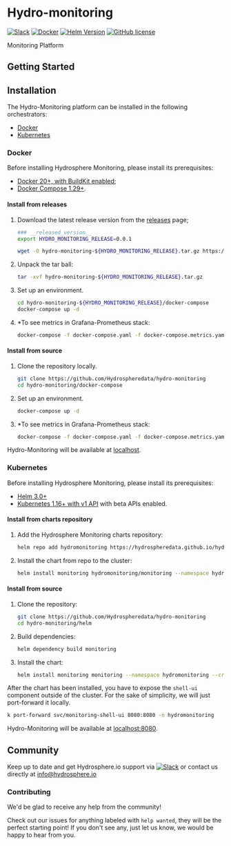 # Hydro-monitoring
[![Slack](https://img.shields.io/badge/Slack-4A154B?style=for-the-badge&logo=slack&logoColor=white)](https://hydrospheredata.slack.com/join/shared_invite/zt-tt4j24xj-TpnI_D2aJDBHIbA~EmPSlQ#/shared-invite/email)
[![Docker](https://img.shields.io/badge/docker-%230db7ed.svg?style=for-the-badge&logo=docker&logoColor=white)](https://docs.docker.com/get-docker/)
[![Helm Version](https://img.shields.io/badge/helm-3.0+-green?style=for-the-badge)](https://helm.sh/docs/intro/install/)
[![GitHub license](https://shields.io/badge/license-Apache%202-blue?style=for-the-badge)](https://github.com/Hydrospheredata/hydro-monitoring/blob/master/LICENSE)

Monitoring Platform

## Getting Started

## Installation

The Hydro-Monitoring platform can be installed in the following orchestrators:
- [Docker](#docker)
- [Kubernetes](#kubernetes)

### Docker

Before installing Hydrosphere Monitoring, please install its prerequisites: 

* [Docker 20+, with BuildKit enabled](https://docs.docker.com/get-docker/);
* [Docker Compose 1.29+](https://docs.docker.com/compose/install/#install-compose).

#### Install from releases

1. Download the latest release version from the [releases](https://github.com/Hydrospheredata/hydro-monitoring/releases) page;
    ```sh 
    ### __released_version__
    export HYDRO_MONITORING_RELEASE=0.0.1

    wget -O hydro-monitoring-${HYDRO_MONITORING_RELEASE}.tar.gz https://github.com/Hydrospheredata/hydro-monitoring/archive/${HYDRO_MONITORING_RELEASE}.tar.gz
    ```
2. Unpack the tar ball:
    ```sh 
    tar -xvf hydro-monitoring-${HYDRO_MONITORING_RELEASE}.tar.gz
    ```
3. Set up an environment.
    ```sh
    cd hydro-monitoring-${HYDRO_MONITORING_RELEASE}/docker-compose
    docker-compose up -d
    ```
4. *To see metrics in Grafana-Prometheus stack:
    ```sh
    docker-compose -f docker-compose.yaml -f docker-compose.metrics.yaml up -d
    ```

#### Install from source

1. Clone the repository locally.
    ```sh
    git clone https://github.com/Hydrospheredata/hydro-monitoring
    cd hydro-monitoring/docker-compose
    ```
2. Set up an environment.
    ```sh
    docker-compose up -d
    ```
3. *To see metrics in Grafana-Prometheus stack:
    ```sh
    docker-compose -f docker-compose.yaml -f docker-compose.metrics.yaml up -d
    ```
Hydro-Monitoring will be available at [localhost](http://localhost).

### Kubernetes

Before installing Hydrosphere Monitoring, please install its prerequisites: 

* [Helm 3.0+](https://helm.sh/docs/intro/install/)
* [Kubernetes 1.16+ with v1 API](https://kubernetes.io/docs/setup/) with beta APIs enabled.

#### Install from charts repository

1. Add the Hydrosphere Monitoring charts repository:
    ```sh
    helm repo add hydromonitoring https://hydrospheredata.github.io/hydro-monitoring/helm/
    ```
2. Install the chart from repo to the cluster:
    ```sh
    helm install monitoring hydromonitoring/monitoring --namespace hydromonitoring --create-namespace
    ```

#### Install from source

1. Clone the repository:
    ```sh
    git clone https://github.com/Hydrospheredata/hydro-monitoring
    cd hydro-monitoring/helm
    ```
2. Build dependencies:
    ```sh
    helm dependency build monitoring
    ```
3. Install the chart:
    ```sh
    helm install monitoring monitoring --namespace hydromonitoring --create-namespace
    ```

After the chart has been installed, you have to expose the `shell-ui` component outside of the cluster. For the sake of simplicity, we will just port-forward it locally.

```sh
k port-forward svc/monitoring-shell-ui 8080:8080 -n hydromonitoring
```

Hydro-Monitoring will be available at [localhost:8080](http://localhost:8080/).


## Community
Keep up to date and get Hydrosphere.io support via [![Slack](https://img.shields.io/badge/Slack-4A154B?style=for-the-badge&logo=slack&logoColor=white)](https://hydrospheredata.slack.com/join/shared_invite/zt-tt4j24xj-TpnI_D2aJDBHIbA~EmPSlQ#/shared-invite/email) or contact us directly at [info@hydrosphere.io](mailto:info@hydrosphere.io)

### Contributing

We'd be glad to receive any help from the community!

Check out our issues for anything labeled with `help wanted`, they will be the perfect starting point! If you don't see any, just let us know, we would be happy to hear from you.